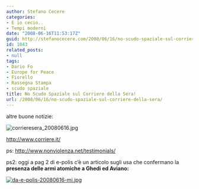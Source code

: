 ```yaml
---
author: Stefano Cecere
categories:
- E io cecio..
- Tempi moderni
date: "2008-06-16T11:53:17Z"
guid: http://stefanocecere.com/2008/06/16/no-scudo-spaziale-sul-corriere-della-sera/
id: 1043
related_posts:
- null
tags:
- Dario Fo
- Europe for Peace
- Fiorello
- Rassegna Stampa
- scudo spaziale
title: No Scudo Spaziale sul Corriere della Sera!
url: /2008/06/16/no-scudo-spaziale-sul-corriere-della-sera/
---
```


altre buone notizie:

![corrieresera_20080616.jpg](http://stefanocecere.com/wp-content/uploads/sites/3/2008/06/corrieresera_20080616.jpg)</p> 

http://www.corriere.it/</a>
  
ps: <http://www.nonviolenza.net/testimonials/>

ps2: oggi a pag 2 di e-polis c&#8217;è un articolo sugli usa che confermano la **presenza delle armi atomiche a Ghedi ed Aviano:**
  
[![da-e-polis-20080616-mi.jpg](http://stefanocecere.com/wp-content/uploads/sites/3/2008/06/da-e-polis-20080616-mi.jpg)](http://stefanocecere.com/wp-content/uploads/sites/3/2008/06/e-polis_20080616_mi.pdf "e-polis_20080616_mi.pdf")